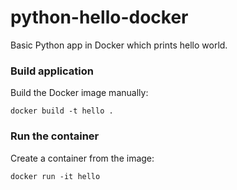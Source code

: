 
# python-hello-docker
Basic Python  app in Docker which prints hello world.

### Build application
Build the Docker image manually:
```
docker build -t hello .
```

### Run the container
Create a container from the image:
```
docker run -it hello
```